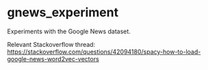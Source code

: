 # gnews_experiment
Experiments with the Google News dataset.

Relevant Stackoverflow thread: https://stackoverflow.com/questions/42094180/spacy-how-to-load-google-news-word2vec-vectors <br>
